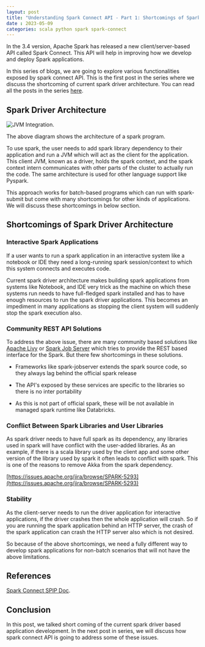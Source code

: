 ```yaml
---
layout: post
title: "Understanding Spark Connect API - Part 1: Shortcomings of Spark Driver Architecture"
date : 2023-05-09
categories: scala python spark spark-connect
---
```

In the 3.4 version, Apache Spark has released a new client/server-based API called Spark Connect. This API will help in improving how we develop and deploy Spark applications.

In this series of blogs, we are going to explore various functionalities exposed by spark connect API. This is the first post in the series where we discuss the shortcoming of current spark driver architecture. You can read all the posts in the series [here](/categories/spark-connect).

## Spark Driver Architecture

![JVM Integration](https://spark.apache.org/docs/latest/img/cluster-overview.png).

The above diagram shows the architecture of a spark program.

To use spark, the user needs to add spark library dependency to their application and run a JVM which will act as the client for the application. This client JVM, known as a driver,  holds the spark context, and the spark context intern communicates with other parts of the cluster to actually run the code. The same architecture is used for other language support like Pyspark.  

This approach works for batch-based programs which can run with spark-submit but come with many shortcomings for other kinds of applications. We will discuss these shortcomings in below section.

## Shortcomings of Spark Driver Architecture

### Interactive Spark Applications

If a user wants to run a spark application in an interactive system like a notebook or IDE they need a long-running spark session/context to which this system connects and executes code.

Current spark driver architecture makes building spark applications from systems like Notebook, and IDE very trick as the machine on which these systems run needs to have full-fledged spark installed and has to have enough resources to run the spark driver applications. This becomes an impediment in many applications as stopping the client system will suddenly stop the spark execution also.

### Community REST API Solutions

To address the above issue, there are many community based solutions like [Apache Livy](https://livy.apache.org/) or [Spark Job Server](https://github.com/spark-jobserver/spark-jobserver) which tries to provide the REST based interface for the Spark. But there few shortcomings in these solutions.

* Frameworks like spark-jobserver extends the spark source code, so they always lag behind the official spark release

* The API's exposed by these services are specific to the libraries so there is no inter portability

* As this is not part of official spark, these will be not available in managed spark runtime like Databricks.


### Conflict Between Spark Libraries and User Libraries

As spark driver needs to have full spark as its dependency, any libraries used in spark will have conflict with the user-added libraries. As an example, if there is a scala library used by the client app and some other version of the library used by spark it often leads to conflict with spark. This is one of the reasons to remove Akka from the spark dependency.

[https://issues.apache.org/jira/browse/SPARK-5293](https://issues.apache.org/jira/browse/SPARK-5293)

### Stability

As the client-server needs to run the driver application for interactive applications, if the driver crashes then the whole application will crash. So if you are running the spark application behind an HTTP server, the crash of the spark application can crash the HTTP server also which is not desired.

So because of the above shortcomings, we need a fully different way to develop spark applications for non-batch scenarios that will not have the above limitations.

## References

[Spark Connect SPIP Doc](https://docs.google.com/document/d/1Mnl6jmGszixLW4KcJU5j9IgpG9-UabS0dcM6PM2XGDc/edit#heading=h.wmsrrfealhrj).


## Conclusion

In this post, we talked short coming of the current spark driver based application development. In the next post in series, we will discuss how spark connect API is going to address some of these issues.
